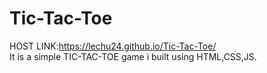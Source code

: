 # Tic-Tac-Toe
HOST LINK:https://lechu24.github.io/Tic-Tac-Toe/ <br>
It is a simple TIC-TAC-TOE game i built using HTML,CSS,JS.


